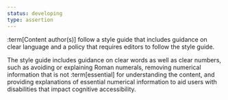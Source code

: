 ```yaml
---
status: developing
type: assertion
---
```


:term[Content author(s)] follow a style guide that includes guidance on clear language and a policy that requires editors to follow the style guide.

The style guide includes guidance on clear words as well as clear numbers, such as avoiding or explaining Roman numerals, removing numerical information that is not :term[essential] for understanding the content, and providing explanations of essential numerical information to aid users with disabilities that impact cognitive accessibility.
